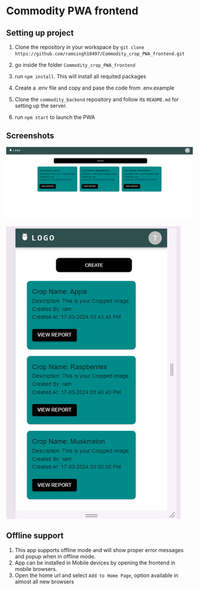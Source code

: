 # Commodity PWA frontend

## Setting up project

1. Clone the repository in your workspace by `git clone https://github.com/ramsingh10497/Commodity_crop_PWA_frontend.git`
2. go inside the folder `Commodity_crop_PWA_frontend`
3. run `npm install`. This will install all requited packages

4. Create a .env file and copy and pase the code from .env.example

5. Clone the `commodity_backend` repository and follow its `README.md` for setting up the server.

6. run `npm start` to launch the PWA

## Screenshots

![alt text](image.png)

![alt text](image-1.png)


## Offline support

1. This app supports offline mode and will show proper error messages and popup when in offline mode.
2. App can be installed in Mobile devices by opening the frontend in mobile browsers.
3. Open the home url and select `Add to Home Page`, option available in almost all new browsers
